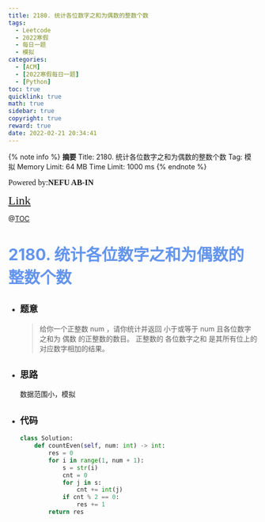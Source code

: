 ```yaml
---
title: 2180. 统计各位数字之和为偶数的整数个数
tags:
  - Leetcode
  - 2022寒假
  - 每日一题
  - 模拟
categories:
  - [ACM]
  - [2022寒假每日一题]
  - [Python]
toc: true
quicklink: true
math: true
sidebar: true
copyright: true
reward: true
date: 2022-02-21 20:34:41
---
```



{% note info %}
**摘要**
Title: 2180. 统计各位数字之和为偶数的整数个数
Tag: 模拟
Memory Limit: 64 MB
Time Limit: 1000 ms
{% endnote %}
<!-- more -->

<font size=3 face=楷体>Powered by:**NEFU AB-IN**</font>

<font color=#FFA500 size=5 face=楷体>[Link](https://leetcode-cn.com/problems/count-integers-with-even-digit-sum/)</font>

@[TOC](文章目录)

# <font color=#6495ED size=6>2180. 统计各位数字之和为偶数的整数个数</font>

* ## <font size=4 face=粗体>题意</font>

  >给你一个正整数 num ，请你统计并返回 小于或等于 num 且各位数字之和为 偶数 的正整数的数目。
  >正整数的 各位数字之和 是其所有位上的对应数字相加的结果。

* ## <font size=4 face=粗体>思路</font>

  数据范围小，模拟  

* ## <font size=4 face=粗体>代码</font>

  ```python
  class Solution:
      def countEven(self, num: int) -> int:
          res = 0
          for i in range(1, num + 1):
              s = str(i)
              cnt = 0
              for j in s:
                  cnt += int(j)
              if cnt % 2 == 0:
                  res += 1
          return res
  ```